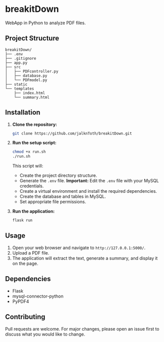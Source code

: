 # breakitDown

WebApp in Python to analyze PDF files.

## Project Structure

```
breakitDown/
├── .env
├── .gitignore
├── app.py
├── src
│   ├── PDFcontroller.py
│   ├── database.py
│   └── PDFmodel.py
├── static
└── templates
    ├── index.html
    └── summary.html
```

## Installation

1. **Clone the repository:**

   ```bash
   git clone https://github.com/jalknToth/breakitDown.git
   ```

2. **Run the setup script:**

   ```bash
   chmod +x run.sh
   ./run.sh
   ```
   This script will:
   - Create the project directory structure.
   - Generate the `.env` file.  **Important:**  Edit the `.env` file with your MySQL credentials.
   - Create a virtual environment and install the required dependencies.
   - Create the database and tables in MySQL.
   - Set appropriate file permissions.

3. **Run the application:**

   ```bash
   flask run
   ```

## Usage

1. Open your web browser and navigate to `http://127.0.0.1:5000/`.
2. Upload a PDF file.
3. The application will extract the text, generate a summary, and display it on the page.

## Dependencies

- Flask
- mysql-connector-python
- PyPDF4

## Contributing

Pull requests are welcome. For major changes, please open an issue first to discuss what you would like to change.




